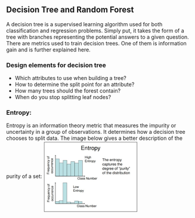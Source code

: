<h2> Decision Tree and Random Forest</h2>

<p> A decision tree is a supervised learning algorithm used for both classification and regression problems. Simply put, it takes the form of a tree with branches representing the potential answers to a given question. There are metrics used to train decision trees. One of them is information gain and is further explained here.
</p>
<p>
<h3>Design elements for decision tree</h3>
<ul>
<li>Which attributes to use when building a tree?</li>
<li>How to determine the split point for an attribute?</li>
<li>How many trees should the forest contain?</li>
<li>When do you stop splitting leaf nodes?</li>
</ul>
</p>
<p><h3>Entropy:</h3>
Entropy is an information theory metric that measures the impurity or uncertainty in a group of observations. It determines how a decision tree chooses to split data. The image below gives a better description of the purity of a set:
<img src="entropy_1.jpg" align="center" width="50%" >

</p>


